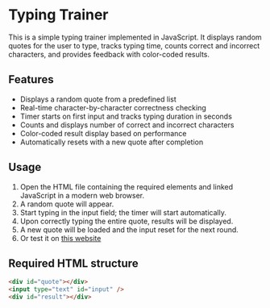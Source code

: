 ﻿# Typing Trainer

This is a simple typing trainer implemented in JavaScript. It displays random quotes for the user to type, tracks typing time, counts correct and incorrect characters, and provides feedback with color-coded results.

## Features

- Displays a random quote from a predefined list
- Real-time character-by-character correctness checking
- Timer starts on first input and tracks typing duration in seconds
- Counts and displays number of correct and incorrect characters
- Color-coded result display based on performance
- Automatically resets with a new quote after completion

## Usage

1. Open the HTML file containing the required elements and linked JavaScript in a modern web browser.
2. A random quote will appear.
3. Start typing in the input field; the timer will start automatically.
4. Upon correctly typing the entire quote, results will be displayed.
5. A new quote will be loaded and the input reset for the next round.
6. Or test it on [this website](https://httpzeni.github.io/Typing-Game/)

## Required HTML structure

```html
<div id="quote"></div>
<input type="text" id="input" />
<div id="result"></div>
